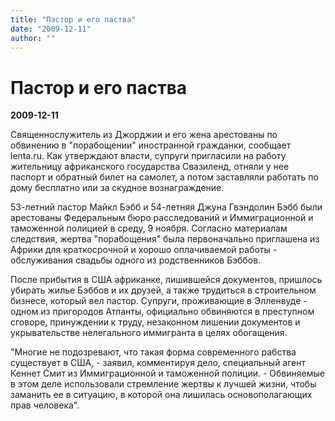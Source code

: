 ```yaml
---
title: "Пастор и его паства"
date: "2009-12-11"
author: ""
---
```


# Пастор и его паства

**2009-12-11** 

Священнослужитель из Джорджии и его жена арестованы по обвинению в "порабощении" иностранной гражданки, сообщает lenta.ru. Как утверждают власти, супруги пригласили на работу жительницу африканского государства Свазиленд, отняли у нее паспорт и обратный билет на самолет, а потом заставляли работать по дому бесплатно или за скудное вознаграждение.

53-летний пастор Майкл Бэбб и 54-летняя Джуна Гвэндолин Бэбб были арестованы Федеральным бюро расследований и Иммиграционной и таможенной полицией в среду, 9 ноября. Согласно материалам следствия, жертва "порабощения" была первоначально приглашена из Африки для краткосрочной и хорошо оплачиваемой работы - обслуживания свадьбы одного из родственников Бэббов.

После прибытия в США африканке, лишившейся документов, пришлось убирать жилье Бэббов и их друзей, а также трудиться в строительном бизнесе, который вел пастор. Супруги, проживающие в Элленвуде - одном из пригородов Атланты, официально обвиняются в преступном сговоре, принуждении к труду, незаконном лишении документов и укрывательстве нелегального иммигранта в целях обогащения.

"Многие не подозревают, что такая форма современного рабства существует в США, - заявил, комментируя дело, специальный агент Кеннет Смит из Иммиграционной и таможенной полиции. - Обвиняемые в этом деле использовали стремление жертвы к лучшей жизни, чтобы заманить ее в ситуацию, в которой она лишилась основополагающих прав человека".
